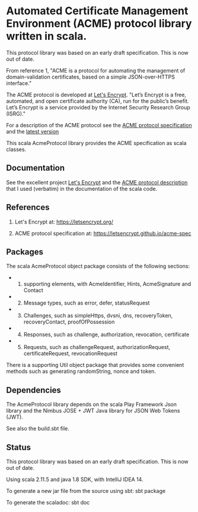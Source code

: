 # Automated Certificate Management Environment (ACME) protocol library written in scala.

This protocol library was based on an early draft specification. This is now out of date.

From reference 1, "ACME is a protocol for automating the management of domain-validation certificates,
based on a simple JSON-over-HTTPS interface."

The ACME protocol is developed at [Let's Encrypt](https://letsencrypt.org/). "Let’s Encrypt is a free, automated, and open certificate authority (CA), run for the public’s benefit.
Let’s Encrypt is a service provided by the Internet Security Research Group (ISRG)."

For a description of the ACME protocol see the [ACME protocol specification](https://github.com/letsencrypt/acme-spec) and
the [latest version](https://letsencrypt.github.io/acme-spec/)

This scala AcmeProtocol library provides the ACME specification as scala classes.

## Documentation

See the excellent project [Let's Encrypt](https://letsencrypt.org/) and the [ACME protocol description](https://letsencrypt.github.io/acme-spec/)
that I used (verbatim) in the documentation of the scala code.

## References

1) Let's Encrypt at: https://letsencrypt.org/

2) ACME protocol specification at: https://letsencrypt.github.io/acme-spec

## Packages

The scala AcmeProtocol object package consists of the following sections:
- 1) supporting elements, with AcmeIdentifier, Hints, AcmeSignature and Contact
- 2) Message types, such as error, defer, statusRequest
- 3) Challenges, such as simpleHttps, dvsni, dns, recoveryToken, recoveryContact, proofOfPossession
- 4) Responses, such as challenge, authorization, revocation, certificate
- 5) Requests, such as challengeRequest, authorizationRequest, certificateRequest, revocationRequest

There is a supporting Util object package that provides some convenient methods such as generating
randomString, nonce and token.

## Dependencies

The AcmeProtocol library depends on the scala Play Framework Json library and the Nimbus JOSE + JWT Java library for JSON Web Tokens (JWT).

See also the build.sbt file.

## Status

This protocol library was based on an early draft specification. This is now out of date.

Using scala 2.11.5 and java 1.8 SDK, with IntelliJ IDEA 14.

To generate a new jar file from the source using sbt: sbt package

To generate the scaladoc: sbt doc
